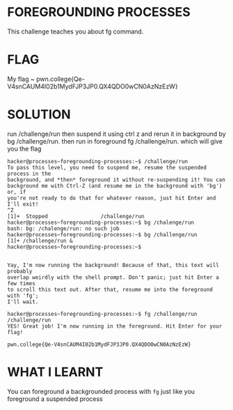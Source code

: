 
# FOREGROUNDING PROCESSES

This challenge teaches you about fg command.

# FLAG

My flag ~ pwn.college{Qe-V4snCAUM4I02b1MydFJP3JP0.QX4QDO0wCN0AzNzEzW}


# SOLUTION 

run /challenge/run then suspend it using ctrl z and rerun it in background by bg /challenge/run.
then run in foreground fg /challenge/run. which will give you the flag

```
hacker@processes~foregrounding-processes:~$ /challenge/run
To pass this level, you need to suspend me, resume the suspended process in the
background, and *then* foreground it without re-suspending it! You can
background me with Ctrl-Z (and resume me in the background with 'bg') or, if
you're not ready to do that for whatever reason, just hit Enter and I'll exit!
^Z
[1]+  Stopped                 /challenge/run
hacker@processes~foregrounding-processes:~$ bg /chalenge/run
bash: bg: /chalenge/run: no such job
hacker@processes~foregrounding-processes:~$ bg /challenge/run
[1]+ /challenge/run &
hacker@processes~foregrounding-processes:~$


Yay, I'm now running the background! Because of that, this text will probably
overlap weirdly with the shell prompt. Don't panic; just hit Enter a few times
to scroll this text out. After that, resume me into the foreground with 'fg';
I'll wait.

hacker@processes~foregrounding-processes:~$ fg /challenge/run
/challenge/run
YES! Great job! I'm now running in the foreground. Hit Enter for your flag!

pwn.college{Qe-V4snCAUM4I02b1MydFJP3JP0.QX4QDO0wCN0AzNzEzW}
```


# WHAT I LEARNT

You can foreground a backgrounded process with `fg` just like you foreground a suspended process



